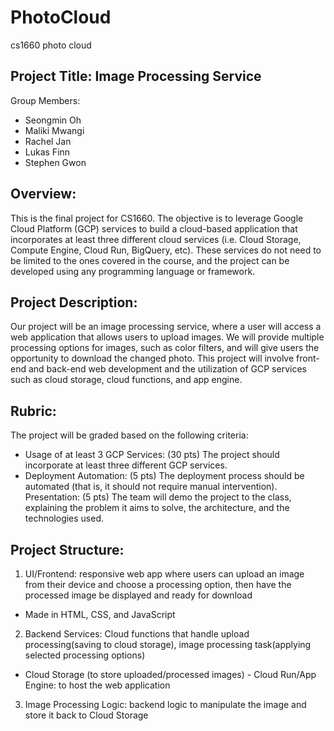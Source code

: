 # PhotoCloud
cs1660 photo cloud

## Project Title: Image Processing Service
Group Members:
- Seongmin Oh 
- Maliki Mwangi
- Rachel Jan
- Lukas Finn
- Stephen Gwon

## Overview:
This is the final project for CS1660. The objective is to leverage Google Cloud Platform (GCP) services to build a cloud-based application that incorporates at least three different cloud services (i.e. Cloud Storage, Compute Engine, Cloud Run, BigQuery, etc). These services do not need to be limited to the ones covered in the course, and the project can be developed using any programming language or framework.

## Project Description:
Our project will be an image processing service, where a user will access a web application that allows users to upload images. We will provide multiple processing options for images, such as color filters, and will give users the opportunity to download the changed photo. This project will involve front-end and back-end web development and the utilization of GCP services such as cloud storage, cloud functions, and app engine.

## Rubric:
The project will be graded based on the following criteria:
- Usage of at least 3 GCP Services: (30 pts) The project should incorporate at least three different GCP services.
- Deployment Automation: (5 pts) The deployment process should be automated (that is, it should not require manual intervention). Presentation: (5 pts) The team will demo the project to the class, explaining the problem it aims to solve, the architecture, and the technologies used.

## Project Structure:
1. UI/Frontend: responsive web app where users can upload an image from their device and choose a processing option, then have the processed image be displayed and ready for download
- Made in HTML, CSS, and JavaScript
2. Backend Services: Cloud functions that handle upload processing(saving to cloud storage), image processing task(applying selected processing options)
- Cloud Storage (to store uploaded/processed images) - Cloud Run/App Engine: to host the web application
3. Image Processing Logic: backend logic to manipulate the image and store it back to Cloud Storage
